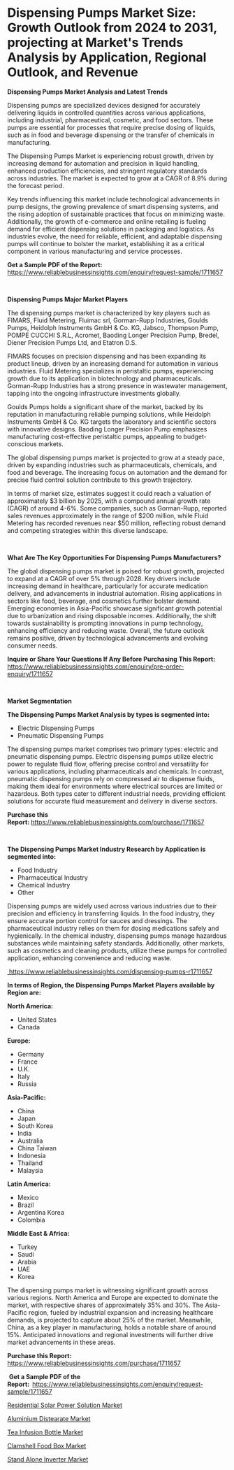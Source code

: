 <p><h1>Dispensing Pumps Market Size: Growth Outlook from 2024 to 2031, projecting at Market's Trends Analysis by Application, Regional Outlook, and Revenue</h1></p><p><strong>Dispensing Pumps Market Analysis and Latest Trends</strong></p>
<p><p>Dispensing pumps are specialized devices designed for accurately delivering liquids in controlled quantities across various applications, including industrial, pharmaceutical, cosmetic, and food sectors. These pumps are essential for processes that require precise dosing of liquids, such as in food and beverage dispensing or the transfer of chemicals in manufacturing.</p><p>The Dispensing Pumps Market is experiencing robust growth, driven by increasing demand for automation and precision in liquid handling, enhanced production efficiencies, and stringent regulatory standards across industries. The market is expected to grow at a CAGR of 8.9% during the forecast period. </p><p>Key trends influencing this market include technological advancements in pump designs, the growing prevalence of smart dispensing systems, and the rising adoption of sustainable practices that focus on minimizing waste. Additionally, the growth of e-commerce and online retailing is fueling demand for efficient dispensing solutions in packaging and logistics. As industries evolve, the need for reliable, efficient, and adaptable dispensing pumps will continue to bolster the market, establishing it as a critical component in various manufacturing and service processes.</p></p>
<p><strong>Get a Sample PDF of the Report:&nbsp;</strong> <a href="https://www.reliablebusinessinsights.com/enquiry/request-sample/1711657?utm_campaign=1820&utm_medium=2&utm_source=Github&utm_content=ia&utm_term=30102024&utm_id=dispensing-pumps">https://www.reliablebusinessinsights.com/enquiry/request-sample/1711657</a></p>
<p>&nbsp;</p>
<p><strong>Dispensing Pumps Major Market Players</strong></p>
<p><p>The dispensing pumps market is characterized by key players such as FIMARS, Fluid Metering, Fluimac srl, Gorman-Rupp Industries, Goulds Pumps, Heidolph Instruments GmbH & Co. KG, Jabsco, Thompson Pump, POMPE CUCCHI S.R.L, Acromet, Baoding Longer Precision Pump, Bredel, Diener Precision Pumps Ltd, and Etatron D.S. </p><p>FIMARS focuses on precision dispensing and has been expanding its product lineup, driven by an increasing demand for automation in various industries. Fluid Metering specializes in peristaltic pumps, experiencing growth due to its application in biotechnology and pharmaceuticals. Gorman-Rupp Industries has a strong presence in wastewater management, tapping into the ongoing infrastructure investments globally.</p><p>Goulds Pumps holds a significant share of the market, backed by its reputation in manufacturing reliable pumping solutions, while Heidolph Instruments GmbH & Co. KG targets the laboratory and scientific sectors with innovative designs. Baoding Longer Precision Pump emphasizes manufacturing cost-effective peristaltic pumps, appealing to budget-conscious markets.</p><p>The global dispensing pumps market is projected to grow at a steady pace, driven by expanding industries such as pharmaceuticals, chemicals, and food and beverage. The increasing focus on automation and the demand for precise fluid control solution contribute to this growth trajectory. </p><p>In terms of market size, estimates suggest it could reach a valuation of approximately $3 billion by 2025, with a compound annual growth rate (CAGR) of around 4-6%. Some companies, such as Gorman-Rupp, reported sales revenues approximately in the range of $200 million, while Fluid Metering has recorded revenues near $50 million, reflecting robust demand and competing strategies within this diverse landscape.</p></p>
<p>&nbsp;</p>
<p><strong>What Are The Key Opportunities For Dispensing Pumps Manufacturers?</strong></p>
<p><p>The global dispensing pumps market is poised for robust growth, projected to expand at a CAGR of over 5% through 2028. Key drivers include increasing demand in healthcare, particularly for accurate medication delivery, and advancements in industrial automation. Rising applications in sectors like food, beverage, and cosmetics further bolster demand. Emerging economies in Asia-Pacific showcase significant growth potential due to urbanization and rising disposable incomes. Additionally, the shift towards sustainability is prompting innovations in pump technology, enhancing efficiency and reducing waste. Overall, the future outlook remains positive, driven by technological advancements and evolving consumer needs.</p></p>
<p><strong>Inquire or Share Your Questions If Any Before Purchasing This Report:</strong> <a href="https://www.reliablebusinessinsights.com/enquiry/pre-order-enquiry/1711657?utm_campaign=1820&utm_medium=2&utm_source=Github&utm_content=ia&utm_term=30102024&utm_id=dispensing-pumps">https://www.reliablebusinessinsights.com/enquiry/pre-order-enquiry/1711657</a></p>
<p>&nbsp;</p>
<p><strong>Market Segmentation</strong></p>
<p><strong>The Dispensing Pumps Market Analysis by types is segmented into:</strong></p>
<p><ul><li>Electric Dispensing Pumps</li><li>Pneumatic Dispensing Pumps</li></ul></p>
<p><p>The dispensing pumps market comprises two primary types: electric and pneumatic dispensing pumps. Electric dispensing pumps utilize electric power to regulate fluid flow, offering precise control and versatility for various applications, including pharmaceuticals and chemicals. In contrast, pneumatic dispensing pumps rely on compressed air to dispense fluids, making them ideal for environments where electrical sources are limited or hazardous. Both types cater to different industrial needs, providing efficient solutions for accurate fluid measurement and delivery in diverse sectors.</p></p>
<p><strong>Purchase this Report:&nbsp;</strong><a href="https://www.reliablebusinessinsights.com/purchase/1711657?utm_campaign=1820&utm_medium=2&utm_source=Github&utm_content=ia&utm_term=30102024&utm_id=dispensing-pumps">https://www.reliablebusinessinsights.com/purchase/1711657</a></p>
<p>&nbsp;</p>
<p><strong>The Dispensing Pumps Market Industry Research by Application is segmented into:</strong></p>
<p><ul><li>Food Industry</li><li>Pharmaceutical Industry</li><li>Chemical Industry</li><li>Other</li></ul></p>
<p><p>Dispensing pumps are widely used across various industries due to their precision and efficiency in transferring liquids. In the food industry, they ensure accurate portion control for sauces and dressings. The pharmaceutical industry relies on them for dosing medications safely and hygienically. In the chemical industry, dispensing pumps manage hazardous substances while maintaining safety standards. Additionally, other markets, such as cosmetics and cleaning products, utilize these pumps for controlled application, enhancing convenience and reducing waste.</p></p>
<p><a href="https://www.reliablebusinessinsights.com/dispensing-pumps-r1711657?utm_campaign=1820&utm_medium=2&utm_source=Github&utm_content=ia&utm_term=30102024&utm_id=dispensing-pumps">&nbsp;https://www.reliablebusinessinsights.com/dispensing-pumps-r1711657</a></p>
<p><strong>In terms of Region, the Dispensing Pumps Market Players available by Region are:</strong></p>
<p>
    <p> <strong> North America: </strong>
        <ul>
            <li>United States</li>
            <li>Canada</li>
        </ul>
        </p> 
    <p> <strong> Europe: </strong>
        <ul>
            <li>Germany</li>
            <li>France</li>
            <li>U.K.</li>
            <li>Italy</li>
            <li>Russia</li>
        </ul>
        </p> 
    <p> <strong> Asia-Pacific: </strong>
        <ul>
            <li>China</li>
            <li>Japan</li>
            <li>South Korea</li>
            <li>India</li>
            <li>Australia</li>
            <li>China Taiwan</li>
            <li>Indonesia</li>
            <li>Thailand</li>
            <li>Malaysia</li>
        </ul>
        </p> 
    <p> <strong> Latin America: </strong>
        <ul>
            <li>Mexico</li>
            <li>Brazil</li>
            <li>Argentina Korea</li>
            <li>Colombia</li>
        </ul>
        </p> 
    <p> <strong> Middle East & Africa: </strong>
        <ul>
            <li>Turkey</li>
            <li>Saudi</li>
            <li>Arabia</li>
            <li>UAE</li>
            <li>Korea</li>
        </ul>
    </p>
    </p>
<p><p>The dispensing pumps market is witnessing significant growth across various regions. North America and Europe are expected to dominate the market, with respective shares of approximately 35% and 30%. The Asia-Pacific region, fueled by industrial expansion and increasing healthcare demands, is projected to capture about 25% of the market. Meanwhile, China, as a key player in manufacturing, holds a notable share of around 15%. Anticipated innovations and regional investments will further drive market advancements in these areas.</p></p>
<p><strong>Purchase this Report: </strong><a href="https://www.reliablebusinessinsights.com/purchase/1711657?utm_campaign=1820&utm_medium=2&utm_source=Github&utm_content=ia&utm_term=30102024&utm_id=dispensing-pumps">https://www.reliablebusinessinsights.com/purchase/1711657</a></p>
<p>&nbsp;<strong>Get a Sample PDF of the Report:&nbsp;&nbsp;</strong><a href="https://www.reliablebusinessinsights.com/enquiry/request-sample/1711657?utm_campaign=1820&utm_medium=2&utm_source=Github&utm_content=ia&utm_term=30102024&utm_id=dispensing-pumps">https://www.reliablebusinessinsights.com/enquiry/request-sample/1711657</a></p>
<p><strong></strong></p>
<p><p><a href="https://www.linkedin.com/pulse/residential-solar-power-solution-market-size-share-trends-analysis-qhrfc?utm_campaign=1820&utm_medium=2&utm_source=Github&utm_content=ia&utm_term=30102024&utm_id=dispensing-pumps">Residential Solar Power Solution Market</a></p><p><a href="https://www.linkedin.com/pulse/investing-aluminium-distearate-market-trends-leading-products-jgfcc?utm_campaign=1820&utm_medium=2&utm_source=Github&utm_content=ia&utm_term=30102024&utm_id=dispensing-pumps">Aluminium Distearate Market</a></p><p><a href="https://www.linkedin.com/pulse/global-tea-infusion-bottle-market-share-growth-opportunities-zia4c?utm_campaign=1820&utm_medium=2&utm_source=Github&utm_content=ia&utm_term=30102024&utm_id=dispensing-pumps">Tea Infusion Bottle Market</a></p><p><a href="https://www.linkedin.com/pulse/analyzing-global-clamshell-food-box-market-growth-prospects-46wjc?utm_campaign=1820&utm_medium=2&utm_source=Github&utm_content=ia&utm_term=30102024&utm_id=dispensing-pumps">Clamshell Food Box Market</a></p><p><a href="https://www.linkedin.com/pulse/market-dynamics-future-trends-global-stand-alone-inverter-sector-b2occ?utm_campaign=1820&utm_medium=2&utm_source=Github&utm_content=ia&utm_term=30102024&utm_id=dispensing-pumps">Stand Alone Inverter Market</a></p></p>